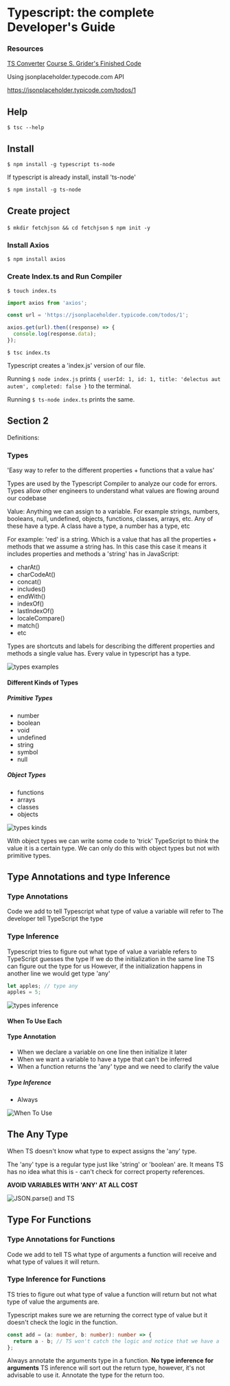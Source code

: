 # Typescript: the complete Developer's Guide

### Resources

[TS Converter](https://www.typescriptlang.org/)
[Course S. Grider's Finished Code](https://github.com/StephenGrider/typescriptcasts)

Using jsonplaceholder.typecode.com API

https://jsonplaceholder.typicode.com/todos/1

## Help

`$ tsc --help`

## Install

`$ npm install -g typescript ts-node`

If typescript is already install, install 'ts-node'

`$ npm install -g ts-node`

## Create project

`$ mkdir fetchjson && cd fetchjson`
`$ npm init -y`

### Install Axios

`$ npm install axios`

### Create Index.ts and Run Compiler

`$ touch index.ts`

```js
import axios from 'axios';

const url = 'https://jsonplaceholder.typicode.com/todos/1';

axios.get(url).then((response) => {
  console.log(response.data);
});
```

`$ tsc index.ts`

Typescript creates a 'index.js' version of our file.

Running `$ node index.js` prints `{ userId: 1, id: 1, title: 'delectus aut autem', completed: false }` to the terminal.

Running `$ ts-node index.ts` prints the same.

## Section 2

Definitions:

### Types

'Easy way to refer to the different properties + functions that a value has'

Types are used by the Typescript Compiler to analyze our code for errors.
Types allow other engineers to understand what values are flowing around our codebase

Value: Anything we can assign to a variable. For example strings, numbers, booleans, null, undefined, objects, functions, classes, arrays, etc. Any of these have a type. A class have a type, a number has a type, etc

For example: 'red' is a string. Which is a value that has all the properties + methods that we assume a string has.
In this case this case it means it includes properties and methods a 'string' has in JavaScript:

- charAt()
- charCodeAt()
- concat()
- includes()
- endWith()
- indexOf()
- lastIndexOf()
- localeCompare()
- match()
- etc

Types are shortcuts and labels for describing the different properties and methods a single value has. Every value in typescript has a type.

![types examples](./assets/types-examples.png)

#### Different Kinds of Types

##### Primitive Types

- number
- boolean
- void
- undefined
- string
- symbol
- null

##### Object Types

- functions
- arrays
- classes
- objects

![types kinds](./assets/types-kinds.png)

With object types we can write some code to 'trick' TypeScript to think the value it is a certain type. We can only do this with object types but not with primitive types.

## Type Annotations and type Inference

### Type Annotations

Code we add to tell Typescript what type of value a variable will refer to
The developer tell TypeScript the type

### Type Inference

Typescript tries to figure out what type of value a variable refers to
TypeScript guesses the type
If we do the initialization in the same line TS can figure out the type for us
However, if the initialization happens in another line we would get type 'any'

```ts
let apples; // type any
apples = 5;
```

![types inference](./assets/types-inference.png)

#### When To Use Each

#### Type Annotation

- When we declare a variable on one line then initialize it later
- When we want a variable to have a type that can't be inferred
- When a function returns the 'any' type and we need to clarify the value

##### Type Inference

- Always

![When To Use](./assets/when.png)

## The Any Type

When TS doesn't know what type to expect assigns the 'any' type.

The 'any' type is a regular type just like 'string' or 'boolean' are. It means TS has no idea what this is - can't check for correct property references.

<!-- prettier-ignore -->
**AVOID VARIABLES WITH 'ANY' AT ALL COST**

![JSON.parse() and TS](./assets/any.png)

## Type For Functions

### Type Annotations for Functions

Code we add to tell TS what type of arguments a function will receive and what type of values it will return.

### Type Inference for Functions

TS tries to figure out what type of value a function will return but not what type of value the arguments are.

Typescript makes sure we are returning the correct type of value but it doesn't check the logic in the function.

```ts
const add = (a: number, b: number): number => {
  return a - b; // TS won't catch the logic and notice that we have a '-' instead of a '+'
};
```

Always annotate the arguments type in a function. **No type inference for arguments**
TS inference will sort out the return type, however, it's not advisable to use it. Annotate the type for the return too.
